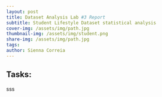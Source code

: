 ```yaml
---
layout: post
title: Dataset Analysis Lab #3 Report
subtitle: Student Lifestyle Dataset statistical analysis 
cover-img: /assets/img/path.jpg
thumbnail-img: /assets/img/student.png
share-img: /assets/img/path.jpg
tags: 
author: Sienna Correia
---
```


## Tasks:
sss
